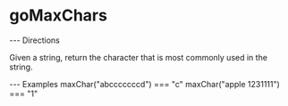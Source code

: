 # goMaxChars
--- Directions

Given a string, return the character that is most commonly used in the string.

--- Examples
maxChar("abcccccccd") === "c"
maxChar("apple 1231111") === "1"

